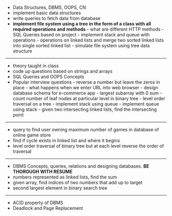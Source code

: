 - Data Structures, DBMS, OOPS, CN
- implement basic data structures
- write queries to fetch data from database
- **implement file system using a tree in the form of a class with all required operations and methods**
	  - what are different HTTP methods
	  - SQL Queries based on project
	  - implement stack and queue with operations
	  - operations on linked lists and merge two sorted linked lists into single sorted linked list
	  - simulate file system using tree data structure
---
- theory taught in class
- code up questions based on strings and arrays
- SQL Queries and OOPS Concepts
- Popular interview questions
	  - reverse a number but leave the zeros in place
	  - what happens when we enter URL into web browser
	  - design database schema for e-commerce app
	  - largest subarray with 0 sum
	  - count number of leaf nodes at particular level in binary tree
	  - level order traversal on a tree
	  - implement stack using queue
	  - implement queue using stack
	  - given two intersecting linked lists, find the intersecting point

---
- query to find user owning maximum number of games in database of online game store
- find if cycle exists in linked list and where it begins
- level order traversal of binary tree but at each level reverse the order of traversal

---
- DBMS Concepts, queries, relations and designing databases. **BE THOROUGH WITH RESUME**
- numbers represented as linked lists, find the sum
- given array, find indices of two numbers that add up to target
- second largest element in binary search tree

---
- ACID property of DBMS
- Deadlock and Page Replacement